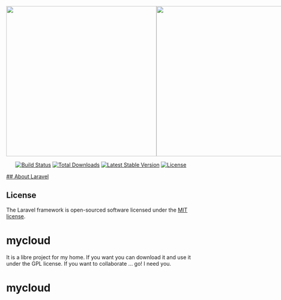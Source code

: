 <p align="center" style="display:flex;">
    <img src="https://res.cloudinary.com/dtfbvvkyp/image/upload/v1566331377/laravel-logolockup-cmyk-red.svg" width="400">
    <img src="https://files.readme.io/86176b7-vuejs.png" width="400">
</p>

<p align="center">
<a href="https://travis-ci.org/laravel/framework"><img src="https://travis-ci.org/laravel/framework.svg" alt="Build Status"></a>
<a href="https://packagist.org/packages/laravel/framework"><img src="https://poser.pugx.org/laravel/framework/d/total.svg" alt="Total Downloads"></a>
<a href="https://packagist.org/packages/laravel/framework"><img src="https://poser.pugx.org/laravel/framework/v/stable.svg" alt="Latest Stable Version"></a>
<a href="https://packagist.org/packages/laravel/framework"><img src="https://poser.pugx.org/laravel/framework/license.svg" alt="License"></a>
</p>

<a href="https://laravel.com/">## About Laravel</a>

## License

The Laravel framework is open-sourced software licensed under the [MIT license](https://opensource.org/licenses/MIT).
# mycloud
It is a libre project for my home. If you want you can download it and use it under the GPL license.
If you want to collaborate ... go! I need you.
# mycloud
